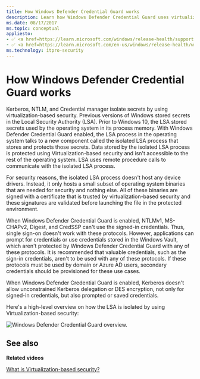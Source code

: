 ```yaml
---
title: How Windows Defender Credential Guard works
description: Learn how Windows Defender Credential Guard uses virtualization to protect secrets, so that only privileged system software can access them.
ms.date: 08/17/2017
ms.topic: conceptual
appliesto: 
- ✅ <a href=https://learn.microsoft.com/windows/release-health/supported-versions-windows-client target=_blank>Windows 10 and later</a>
- ✅ <a href=https://learn.microsoft.com/en-us/windows/release-health/windows-server-release-info target=_blank>Windows Server 2016 and later</a>
ms.technology: itpro-security
---
```


# How Windows Defender Credential Guard works

Kerberos, NTLM, and Credential manager isolate secrets by using virtualization-based security. Previous versions of Windows stored secrets in the Local Security Authority (LSA). Prior to Windows 10, the LSA stored secrets used by the operating system in its process memory. With Windows Defender Credential Guard enabled, the LSA process in the operating system talks to a new component called the isolated LSA process that stores and protects those secrets. Data stored by the isolated LSA process is protected using Virtualization-based security and isn't accessible to the rest of the operating system. LSA uses remote procedure calls to communicate with the isolated LSA process.

For security reasons, the isolated LSA process doesn't host any device drivers. Instead, it only hosts a small subset of operating system binaries that are needed for security and nothing else. All of these binaries are signed with a certificate that is trusted by virtualization-based security and these signatures are validated before launching the file in the protected environment.

When Windows Defender Credential Guard is enabled, NTLMv1, MS-CHAPv2, Digest, and CredSSP can't use the signed-in credentials. Thus, single sign-on doesn't work with these protocols. However, applications can prompt for credentials or use credentials stored in the Windows Vault, which aren't protected by Windows Defender Credential Guard with any of these protocols. It is recommended that valuable credentials, such as the sign-in credentials, aren't to be used with any of these protocols. If these protocols must be used by domain or Azure AD users, secondary credentials should be provisioned for these use cases.

When Windows Defender Credential Guard is enabled, Kerberos doesn't allow unconstrained Kerberos delegation or DES encryption, not only for signed-in credentials, but also prompted or saved credentials.

Here's a high-level overview on how the LSA is isolated by using Virtualization-based security:

![Windows Defender Credential Guard overview.](images/credguard.png)  

## See also

**Related videos**

[What is Virtualization-based security?](https://www.linkedin.com/learning/microsoft-cybersecurity-stack-advanced-identity-and-endpoint-protection/what-is-virtualization-based-security)
